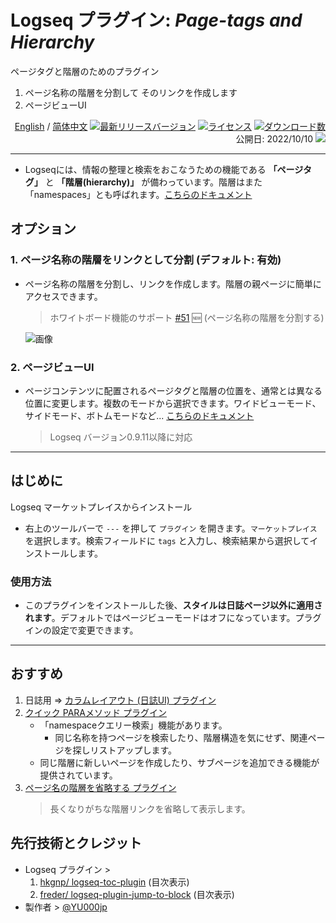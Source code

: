 
# Logseq プラグイン: *Page-tags and Hierarchy*

ページタグと階層のためのプラグイン
  1. ページ名称の階層を分割して そのリンクを作成します
  1. ページビューUI

<div align="right">

[English](https://github.com/YU000jp/logseq-page-tags-and-hierarchy) / [简体中文](https://github.com/YU000jp/logseq-page-tags-and-hierarchy/blob/main/README.zhCN.md) [![最新リリースバージョン](https://img.shields.io/github/v/release/YU000jp/logseq-page-tags-and-hierarchy)](https://github.com/YU000jp/logseq-page-tags-and-hierarchy/releases)
[![ライセンス](https://img.shields.io/github/license/YU000jp/logseq-page-tags-and-hierarchy?color=blue)](https://github.com/YU000jp/logseq-page-tags-and-hierarchy/blob/main/LICENSE)
[![ダウンロード数](https://img.shields.io/github/downloads/YU000jp/logseq-page-tags-and-hierarchy/total.svg)](https://github.com/YU000jp/logseq-page-tags-and-hierarchy/releases)
 公開日: 2022/10/10 <a href="https://www.buymeacoffee.com/yu000japan"><img src="https://img.buymeacoffee.com/button-api/?text=Buy me a pizza&emoji=🍕&slug=yu000japan&button_colour=FFDD00&font_colour=000000&font_family=Poppins&outline_colour=000000&coffee_colour=ffffff" /></a>
 </div>

---

- Logseqには、情報の整理と検索をおこなうための機能である **「ページタグ」** と **「階層(hierarchy)」** が備わっています。階層はまた「namespaces」とも呼ばれます。[こちらのドキュメント](https://github.com/YU000jp/logseq-page-tags-and-hierarchy/wiki/%E3%83%9A%E3%83%BC%E3%82%B8%E3%82%BF%E3%82%B0%E3%81%A8%E3%80%81%E3%83%9A%E3%83%BC%E3%82%B8%E5%90%8D%E7%A7%B0%E3%81%AE%E9%9A%8E%E5%B1%A4%E3%81%AB%E3%81%A4%E3%81%84%E3%81%A6)

## オプション

### 1. ページ名称の階層をリンクとして分割 (デフォルト: **有効**)

- ページ名称の階層を分割し、リンクを作成します。階層の親ページに簡単にアクセスできます。
  > ホワイトボード機能のサポート [#51](https://github.com/YU000jp/logseq-page-tags-and-hierarchy/issues/51#issuecomment-2000623402) 🆕 (ページ名称の階層を分割する)

  ![画像](https://github.com/YU000jp/logseq-page-tags-and-hierarchy/assets/111847207/f7da636b-4418-4a2f-b1e9-49c6aa8ec055)

### 2. ページビューUI

- ページコンテンツに配置されるページタグと階層の位置を、通常とは異なる位置に変更します。複数のモードから選択できます。ワイドビューモード、サイドモード、ボトムモードなど... [こちらのドキュメント](https://github.com/YU000jp/logseq-page-tags-and-hierarchy/wiki/%E3%83%9A%E3%83%BC%E3%82%B8%E3%83%93%E3%83%A5%E3%83%BCUI)
  > Logseq バージョン0.9.11以降に対応

---

## はじめに

Logseq マーケットプレイスからインストール
  - 右上のツールバーで `---` を押して `プラグイン` を開きます。`マーケットプレイス` を選択します。検索フィールドに `tags` と入力し、検索結果から選択してインストールします。

### 使用方法

- このプラグインをインストールした後、**スタイルは日誌ページ以外に適用されます**。デフォルトではページビューモードはオフになっています。プラグインの設定で変更できます。

---

## おすすめ

1. 日誌用 => [カラムレイアウト (日誌UI) プラグイン](https://github.com/YU000jp/Logseq-column-Layout)
1. [クイック PARAメソッド プラグイン](https://github.com/YU000jp/logseq-plugin-quickly-para-method)
   * 「namespaceクエリー検索」機能があります。
     - 同じ名称を持つページを検索したり、階層構造を気にせず、関連ページを探しリストアップします。
   * 同じ階層に新しいページを作成したり、サブページを追加できる機能が提供されています。
1. [ページ名の階層を省略する プラグイン](https://github.com/YU000jp/logseq-plugin-short-namespaces)
   > 長くなりがちな階層リンクを省略して表示します。

## 先行技術とクレジット

- Logseq プラグイン >
  1. [hkgnp/ logseq-toc-plugin](https://github.com/hkgnp/logseq-toc-plugin/) (目次表示)
  1. [freder/ logseq-plugin-jump-to-block](https://github.com/freder/logseq-plugin-jump-to-block/) (目次表示)
- 製作者 > [@YU000jp](https://github.com/YU000jp)
